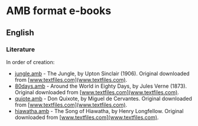 # AMB format e-books
## English
### Literature

In order of creation:

+ [jungle.amb](./jungle.amb) - The Jungle, by Upton Sinclair (1906). Original downloaded from [www.textfiles.com](www.textfiles.com).
+ [80days.amb](./80days.amb) - Around the World in Eighty Days, by Jules Verne (1873). Original downloaded from [www.textfiles.com](www.textfiles.com).
+ [quiote.amb](./quiote.amb) - Don Quixote, by Miguel de Cervantes. Original downloaded from [www.textfiles.com](www.textfiles.com).
+ [hiawatha.amb](./hiawatha.amb) - The Song of Hiawatha, by Henry Longfellow. Original downloaded from [www.textfiles.com](www.textfiles.com).



